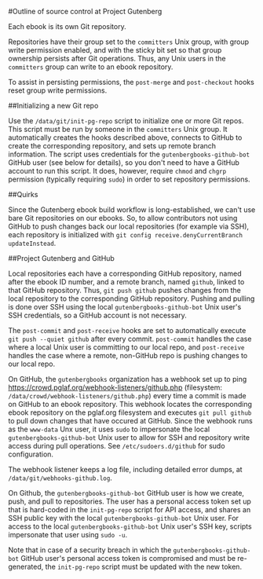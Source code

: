 #Outline of source control at Project Gutenberg

Each ebook is its own Git repository.

Repositories have their group set to the `committers` Unix group, with group write permission enabled, and with the sticky bit set so that group ownership persists after Git operations.  Thus, any Unix users in the `committers` group can write to an ebook repository.

To assist in persisting permissions, the `post-merge` and `post-checkout` hooks reset group write permissions.

##Initializing a new Git repo

Use the `/data/git/init-pg-repo` script to initialize one or more Git repos.  This script must be run by someone in the `committers` Unix group.  It automatically creates the hooks described above, connects to GitHub to create the corresponding repository, and sets up remote branch information.  The script uses credentials for the `gutenbergbooks-github-bot` GitHub user (see below for details), so you don't need to have a GitHub account to run this script.  It does, however, require `chmod` and `chgrp` permission (typically requiring `sudo`) in order to set repository permissions.

##Quirks

Since the Gutenberg ebook build workflow is long-established, we can't use bare Git repositories on our ebooks.  So, to allow contributors not using GitHub to push changes back our local repositories (for example via SSH), each repository is initialized with `git config receive.denyCurrentBranch updateInstead`.

##Project Gutenberg and GitHub

Local repositories each have a corresponding GitHub repository, named after the ebook ID number, and a remote branch, named `github`, linked to that GitHub repository.  Thus, `git push github` pushes changes from the local repository to the corresponding GitHub repository.  Pushing and pulling is done over SSH using the local `gutenbergbooks-github-bot` Unix user's SSH credentials, so a GitHub account is not necessary.

The `post-commit` and `post-receive` hooks are set to automatically execute `git push --quiet github` after every commit.  `post-commit` handles the case where a local Unix user is committing to our local repo, and `post-receive` handles the case where a remote, non-GitHub repo is pushing changes to our local repo.

On GitHub, the `gutenbergbooks` organization has a webhook set up to ping https://crowd.pglaf.org/webhook-listeners/github.php (filesystem: `/data/crowd/webhook-listeners/github.php`) every time a commit is made on GitHub to an ebook repository.  This webhook locates the corresponding ebook repository on the pglaf.org filesystem and executes `git pull github` to pull down changes that have occured at GitHub.  Since the webhook runs as the `www-data` Unx user, it uses `sudo` to impersonate the local `gutenbergbooks-github-bot` Unix user to allow for SSH and repository write access during pull operations.  See `/etc/sudoers.d/github` for sudo configuration.

The webhook listener keeps a log file, including detailed error dumps, at `/data/git/webhooks-github.log`.

On Github, the `gutenbergbooks-github-bot` GitHub user is how we create, push, and pull to repositories.  The user has a personal access token set up that is hard-coded in the `init-pg-repo` script for API access, and shares an SSH public key with the local `gutenbergbooks-github-bot` Unix user.  For access to the local `gutenbergbooks-github-bot` Unix user's SSH key, scripts impersonate that  user using `sudo -u`.

Note that in case of a security breach in which the `gutenbergbooks-github-bot` GitHub user's personal access token is compromised and must be re-generated, the `init-pg-repo` script must be updated with the new token.
